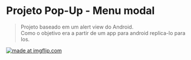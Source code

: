 # Projeto Pop-Up - Menu modal

> Projeto baseado em um alert view do Android.</br> Como o objetivo era a partir de um app para android replica-lo para Ios.

<a href="https://imgflip.com/gif/2veker"><img src="https://i.imgflip.com/2veker.gif" title="made at imgflip.com"/></a>
